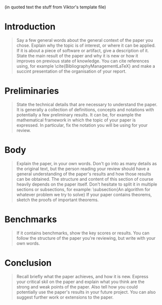 (in quoted text the stuff from Viktor's template file)

# Introduction

> Say a few general words about the general context of the paper you chose.
> Explain why the topic is of interest, or where it can be applied.
> If it is about a piece of software or artifact, give a description of it. 
> State the main result of the paper and why it is new or how it improves on previous state of knowledge. 
> You can cite references using, for example \cite{BibliographyManagementLaTeX} and make a succint presentation of the organisation of your report.


# Preliminaries

> State the technical details that are necessary to understand the paper. 
> It is generally a collection of definitions, concepts and notations with potentially a few preliminary results. 
> It can be, for example the mathematical framework in which the topic of your paper is expressed. 
> In particular, fix the notation you will be using for your review.


# Body

> Explain the paper, in your own words. 
> Don't go into as many details as the original text, but the person reading your review should have a general understanding of the paper's results 
> and how those results can be obtained. The structure and content of this section of course heavily depends on the paper itself. 
> Don't hesitate to split it in multiple sections or subsections, for example:
> \subsection{An algorithm for whatever problem we try to solve}
> If your paper contains theorems, sketch the proofs of important theorems. 


# Benchmarks

> If it contains benchmarks, show the key scores or results.
> You can follow the structure of the paper you're reviewing, but write with your own words.


# Conclusion

> Recall briefly what the paper achieves, and how it is new. 
> Express your critical skil on the paper and explain what you think are the strong and weak points of the paper. 
> Also tell how you could potentially use the paper's results in your future project. 
> You can also suggest further work or extensions to the paper.

